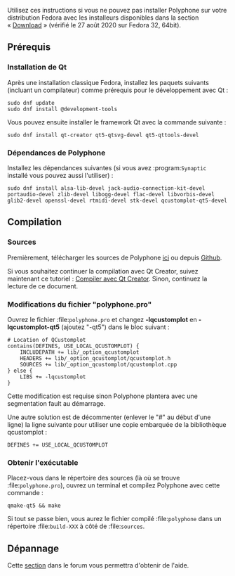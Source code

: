 Utilisez ces instructions si vous ne pouvez pas installer Polyphone sur votre distribution Fedora avec les installeurs disponibles dans la section «&nbsp;[Download](download)&nbsp;» (vérifié le 27 août 2020 sur Fedora 32, 64bit).


## Prérequis


### Installation de Qt

Après une installation classique Fedora, installez les paquets suivants (incluant un compilateur) comme prérequis pour le développement avec Qt&nbsp;:

```
sudo dnf update
sudo dnf install @development-tools
```

Vous pouvez ensuite installer le framework Qt avec la commande suivante&nbsp;:

```
sudo dnf install qt-creator qt5-qtsvg-devel qt5-qttools-devel
```


### Dépendances de Polyphone

Installez les dépendances suivantes (si vous avez :program:`Synaptic` installé vous pouvez aussi l'utiliser)&nbsp;:

```
sudo dnf install alsa-lib-devel jack-audio-connection-kit-devel portaudio-devel zlib-devel libogg-devel flac-devel libvorbis-devel glib2-devel openssl-devel rtmidi-devel stk-devel qcustomplot-qt5-devel
```


## Compilation


### Sources


Premièrement, télécharger les sources de Polyphone <a href="download" target="_blank">ici</a> ou depuis <a href="https://github.com/davy7125/polyphone" target="_blank">Github</a>.

Si vous souhaitez continuer la compilation avec Qt Creator, suivez maintenant ce tutoriel&nbsp;: [Compiler avec Qt Creator](development/using-qt-creator-to-build-polyphone.md). Sinon, continuez la lecture de ce document.


### Modifications du fichier "polyphone.pro"


Ouvrez le fichier :file:`polyphone.pro` et changez **-lqcustomplot** en **-lqcustomplot-qt5** (ajoutez "-qt5") dans le bloc suivant&nbsp;:

```
# Location of QCustomplot
contains(DEFINES, USE_LOCAL_QCUSTOMPLOT) {
    INCLUDEPATH += lib/_option_qcustomplot
    HEADERS += lib/_option_qcustomplot/qcustomplot.h
    SOURCES += lib/_option_qcustomplot/qcustomplot.cpp
} else {
    LIBS += -lqcustomplot
}
```

Cette modification est requise sinon Polyphone plantera avec une segmentation fault au démarrage.

Une autre solution est de décommenter (enlever le "#" au début d'une ligne) la ligne suivante pour utiliser une copie embarquée de la bibliothèque qcustomplot&nbsp;:

```
DEFINES += USE_LOCAL_QCUSTOMPLOT
```


### Obtenir l'exécutable


Placez-vous dans le répertoire des sources (là où se trouve :file:`polyphone.pro`), ouvrez un terminal et compilez Polyphone avec cette commande&nbsp;:

```
qmake-qt5 && make
```

Si tout se passe bien, vous aurez le fichier compilé :file:`polyphone` dans un répertoire :file:`build-XXX` à côté de :file:`sources`.


## Dépannage


Cette [section](forum/support-bug-reports/) dans le forum vous permettra d'obtenir de l'aide.